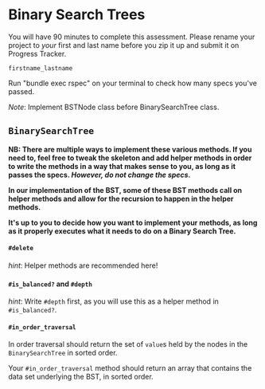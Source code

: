 # Binary Search Trees

You will have 90 minutes to complete this assessment. Please rename your project to *your* first and last name before you zip it up and submit it on Progress Tracker. 

`firstname_lastname`

Run "bundle exec rspec" on your terminal to check how many specs you've passed.

*Note*: Implement BSTNode class before BinarySearchTree class.

## `BinarySearchTree`

**NB: There are multiple ways to implement these various methods. If you need to, feel free to tweak the skeleton and add helper methods in order to write the methods in a way that makes sense to you, as long as it passes the specs. _However, do not change the specs._** 

**In our implementation of the BST, some of these BST methods call on helper methods and allow for the recursion to happen in the helper methods.** 

**It's up to you to decide how you want to implement your methods, as long as it properly executes what it needs to do on a Binary Search Tree.**


#### `#delete`
*hint*: Helper methods are recommended here!

#### `#is_balanced?` and `#depth`
*hint*: Write `#depth` first, as you will use this as a helper method in `#is_balanced?`.

#### `#in_order_traversal`
In order traversal should return the set of `value`s held by the nodes in the `BinarySearchTree` in sorted order. 

Your `#in_order_traversal` method should return an array that contains the data set underlying the BST, in sorted order.
